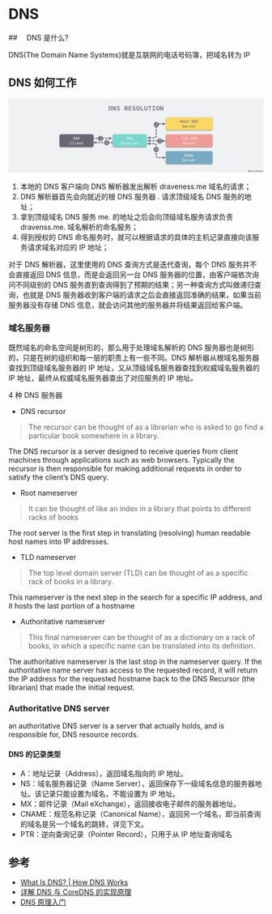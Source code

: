 # DNS

##　 DNS 是什么?

DNS(The Domain Name Systems)就是互联网的电话号码簿，把域名转为 IP

## DNS 如何工作

![dns-resolution](./imgs/dns-resolution.png)

1. 本地的 DNS 客户端向 DNS 解析器发出解析 draveness.me 域名的请求；
2. DNS 解析器首先会向就近的根 DNS 服务器 . 请求顶级域名 DNS 服务的地址；
3. 拿到顶级域名 DNS 服务 me. 的地址之后会向顶级域名服务请求负责 dravenss.me. 域名解析的命名服务；
4. 得到授权的 DNS 命名服务时，就可以根据请求的具体的主机记录直接向该服务请求域名对应的 IP 地址；

对于 DNS 解析器，这里使用的 DNS 查询方式是迭代查询，每个 DNS 服务并不会直接返回 DNS 信息，而是会返回另一台 DNS 服务器的位置，由客户端依次询问不同级别的 DNS 服务直到查询得到了预期的结果；另一种查询方式叫做递归查询，也就是 DNS 服务器收到客户端的请求之后会直接返回准确的结果，如果当前服务器没有存储 DNS 信息，就会访问其他的服务器并将结果返回给客户端。

### 域名服务器

既然域名的命名空间是树形的，那么用于处理域名解析的 DNS 服务器也是树形的，只是在树的组织和每一层的职责上有一些不同。DNS 解析器从根域名服务器查找到顶级域名服务器的 IP 地址，又从顶级域名服务器查找到权威域名服务器的 IP 地址，最终从权威域名服务器查出了对应服务的 IP 地址。

4 种 DNS 服务器

- DNS recursor

> The recursor can be thought of as a librarian who is asked to go find a particular book somewhere in a library.

The DNS recursor is a server designed to receive queries from client machines through applications such as web browsers. Typically the recursor is then responsible for making additional requests in order to satisfy the client’s DNS query.

- Root nameserver

> It can be thought of like an index in a library that points to different racks of books

The root server is the first step in translating (resolving) human readable host names into IP addresses.

- TLD nameserver

> The top level domain server (TLD) can be thought of as a specific rack of books in a library.

This nameserver is the next step in the search for a specific IP address, and it hosts the last portion of a hostname

- Authoritative nameserver

> This final nameserver can be thought of as a dictionary on a rack of books, in which a specific name can be translated into its definition.

The authoritative nameserver is the last stop in the nameserver query. If the authoritative name server has access to the requested record, it will return the IP address for the requested hostname back to the DNS Recursor (the librarian) that made the initial request.

### Authoritative DNS server

an authoritative DNS server is a server that actually holds, and is responsible for, DNS resource records.

#### DNS 的记录类型

- A：地址记录（Address），返回域名指向的 IP 地址。
- NS：域名服务器记录（Name Server），返回保存下一级域名信息的服务器地址。该记录只能设置为域名，不能设置为 IP 地址。
- MX：邮件记录（Mail eXchange），返回接收电子邮件的服务器地址。
- CNAME：规范名称记录（Canonical Name），返回另一个域名，即当前查询的域名是另一个域名的跳转，详见下文。
- PTR：逆向查询记录（Pointer Record），只用于从 IP 地址查询域名

## 参考

- [What Is DNS? | How DNS Works](https://www.cloudflare.com/learning/dns/what-is-dns/)
- [详解 DNS 与 CoreDNS 的实现原理](https://draveness.me/dns-coredns)
- [DNS 原理入门](http://www.ruanyifeng.com/blog/2016/06/dns.html)
